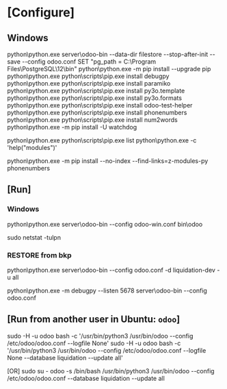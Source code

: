 # [Configure]
## Windows
python\python.exe server\odoo-bin --data-dir filestore --stop-after-init --save --config odoo.conf
SET "pg_path = C:\Program Files\PostgreSQL\12\bin"
python\python.exe -m pip install --upgrade pip
python\python.exe python\scripts\pip.exe install debugpy
python\python.exe python\scripts\pip.exe install paramiko
python\python.exe python\scripts\pip.exe install py3o.template
python\python.exe python\scripts\pip.exe install py3o.formats
python\python.exe python\scripts\pip.exe install odoo-test-helper
python\python.exe python\scripts\pip.exe install phonenumbers
python\python.exe python\scripts\pip.exe install num2words
python\python.exe -m pip install -U watchdog

python\python.exe python\scripts\pip.exe list
python\python.exe -c 'help("modules")'

python\python.exe -m pip install --no-index --find-links=z-modules-py phonenumbers


## [Run]
### Windows
python\python.exe server\odoo-bin --config odoo-win.conf
bin\odoo

sudo netstat -tulpn

### RESTORE from bkp
python\python.exe server\odoo-bin --config odoo.conf -d liquidation-dev -u all

python\python.exe -m debugpy --listen 5678 server\odoo-bin --config odoo.conf

## [Run from another user in Ubuntu: `odoo`]
sudo -H -u odoo bash -c '/usr/bin/python3 /usr/bin/odoo --config /etc/odoo/odoo.conf --logfile None'
sudo -H -u odoo bash -c '/usr/bin/python3 /usr/bin/odoo --config /etc/odoo/odoo.conf --logfile None --database liquidation --update all'

[OR]
sudo su - odoo -s /bin/bash
/usr/bin/python3 /usr/bin/odoo --config /etc/odoo/odoo.conf --database liquidation --update all